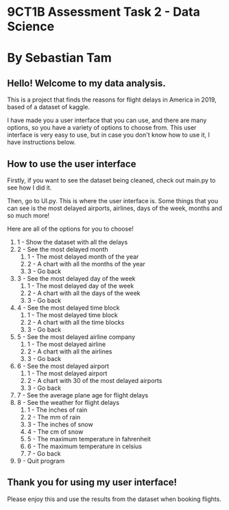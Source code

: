 # **9CT1B Assessment Task 2 - Data Science**
# **By Sebastian Tam**

## Hello! Welcome to my data analysis.

This is a project that finds the reasons for flight delays in America in 2019, based of a dataset of kaggle.

I have made you a user interface that you can use, and there are many options, so you have a variety of options to choose from. This user interface is very easy to use, but in case you don't know how to use it, I have instructions below.

## How to use the user interface
Firstly, if you want to see the dataset being cleaned, check out main.py to see how I did it.

Then, go to UI.py. This is where the user interface is. Some things that you can see is the most delayed airports, airlines, days of the week, months and so much more!

Here are all of the options for you to choose!

<ol>
  <li>1 - Show the dataset with all the delays</li>
  <li>2 - See the most delayed month
    <ol>
      <li>1 - The most delayed month of the year</li>
      <li>2 - A chart with all the months of the year</li>
      <li>3 - Go back</li>
    </ol>
  </li>
  <li>3 - See the most delayed day of the week
    <ol>
      <li>1 - The most delayed day of the week</li>
      <li>2 - A chart with all the days of the week</li>
      <li>3 - Go back</li>
    </ol>
  </li>
  <li>4 - See the most delayed time block
    <ol>
      <li>1 - The most delayed time block</li>
      <li>2 - A chart with all the time blocks</li>
      <li>3 - Go back</li>
    </ol>
  </li>
  <li>5 - See the most delayed airline company
    <ol>
      <li>1 - The most delayed airline</li>
      <li>2 - A chart with all the airlines</li>
      <li>3 - Go back</li>
    </ol>
  </li>
  <li>6 - See the most delayed airport
    <ol>
      <li>1 - The most delayed airport</li>
      <li>2 - A chart with 30 of the most delayed airports</li>
      <li>3 - Go back</li>
    </ol>
  </li>
  <li>7 - See the average plane age for flight delays</li>
  <li>8 - See the weather for flight delays
    <ol>
      <li>1 - The inches of rain</li>
      <li>2 - The mm of rain</li>
      <li>3 - The inches of snow</li>
      <li>4 - The cm of snow</li>
      <li>5 - The maximum temperature in fahrenheit</li>
      <li>6 - The maximum temperature in celsius</li>
      <li>7 - Go back</li>
    </ol>
  </li>
  <li>9 - Quit program</li>
</ol>

## Thank you for using my user interface!

Please enjoy this and use the results from the dataset when booking flights.